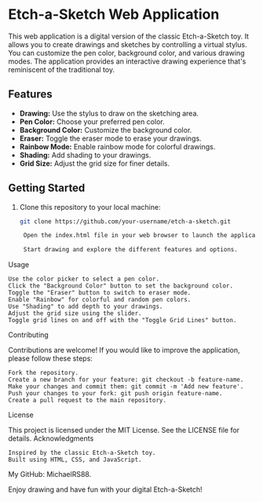 # Etch-a-Sketch Web Application


This web application is a digital version of the classic Etch-a-Sketch toy. It allows you to create drawings and sketches by controlling a virtual stylus. You can customize the pen color, background color, and various drawing modes. The application provides an interactive drawing experience that's reminiscent of the traditional toy.

## Features

- **Drawing:** Use the stylus to draw on the sketching area.
- **Pen Color:** Choose your preferred pen color.
- **Background Color:** Customize the background color.
- **Eraser:** Toggle the eraser mode to erase your drawings.
- **Rainbow Mode:** Enable rainbow mode for colorful drawings.
- **Shading:** Add shading to your drawings.
- **Grid Size:** Adjust the grid size for finer details.

## Getting Started

1. Clone this repository to your local machine:

   ```bash
   git clone https://github.com/your-username/etch-a-sketch.git

    Open the index.html file in your web browser to launch the application.

    Start drawing and explore the different features and options.

Usage

    Use the color picker to select a pen color.
    Click the "Background Color" button to set the background color.
    Toggle the "Eraser" button to switch to eraser mode.
    Enable "Rainbow" for colorful and random pen colors.
    Use "Shading" to add depth to your drawings.
    Adjust the grid size using the slider.
    Toggle grid lines on and off with the "Toggle Grid Lines" button.

Contributing

Contributions are welcome! If you would like to improve the application, please follow these steps:

    Fork the repository.
    Create a new branch for your feature: git checkout -b feature-name.
    Make your changes and commit them: git commit -m 'Add new feature'.
    Push your changes to your fork: git push origin feature-name.
    Create a pull request to the main repository.

License

This project is licensed under the MIT License. See the LICENSE file for details.
Acknowledgments

    Inspired by the classic Etch-a-Sketch toy.
    Built using HTML, CSS, and JavaScript.


My GitHub: MichaelRS88.

Enjoy drawing and have fun with your digital Etch-a-Sketch!